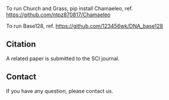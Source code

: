 To run Church and Grass, pip install Chamaeleo, ref. https://github.com/ntpz870817/Chamaeleo


To run Base128, ref. https://github.com/123456wk/DNA_base128


## Citation
A related paper is submitted to the SCI journal.

## Contact
If you have any question, please contact us.
